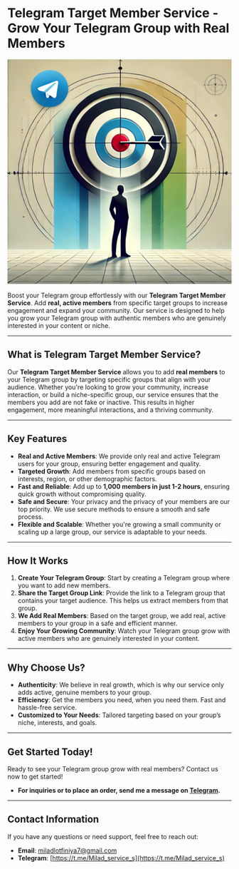

# Telegram Target Member Service - Grow Your Telegram Group with Real Members

![Telegram Target Member Service](tearget.jpg)


Boost your Telegram group effortlessly with our **Telegram Target Member Service**. Add **real, active members** from specific target groups to increase engagement and expand your community. Our service is designed to help you grow your Telegram group with authentic members who are genuinely interested in your content or niche.

---

## What is Telegram Target Member Service?

Our **Telegram Target Member Service** allows you to add **real members** to your Telegram group by targeting specific groups that align with your audience. Whether you're looking to grow your community, increase interaction, or build a niche-specific group, our service ensures that the members you add are not fake or inactive. This results in higher engagement, more meaningful interactions, and a thriving community.

---

## Key Features

- **Real and Active Members**: We provide only real and active Telegram users for your group, ensuring better engagement and quality.
- **Targeted Growth**: Add members from specific groups based on interests, region, or other demographic factors.
- **Fast and Reliable**: Add up to **1,000 members in just 1-2 hours**, ensuring quick growth without compromising quality.
- **Safe and Secure**: Your privacy and the privacy of your members are our top priority. We use secure methods to ensure a smooth and safe process.
- **Flexible and Scalable**: Whether you're growing a small community or scaling up a large group, our service is adaptable to your needs.

---

## How It Works

1. **Create Your Telegram Group**: Start by creating a Telegram group where you want to add new members.
2. **Share the Target Group Link**: Provide the link to a Telegram group that contains your target audience. This helps us extract members from that group.
3. **We Add Real Members**: Based on the target group, we add real, active members to your group in a safe and efficient manner.
4. **Enjoy Your Growing Community**: Watch your Telegram group grow with active members who are genuinely interested in your content.

---

## Why Choose Us?

- **Authenticity**: We believe in real growth, which is why our service only adds active, genuine members to your group.
- **Efficiency**: Get the members you need, when you need them. Fast and hassle-free service.
- **Customized to Your Needs**: Tailored targeting based on your group’s niche, interests, and goals.

---

## Get Started Today!

Ready to see your Telegram group grow with real members? Contact us now to get started!

- **For inquiries or to place an order, send me a message on [Telegram](https://t.me/Milad_service_s).**

---

## Contact Information
If you have any questions or need support, feel free to reach out:
- **Email**: miladlotfiniya7@gmail.com
- **Telegram**: [https://t.me/Milad_service_s](https://t.me/Milad_service_s)
